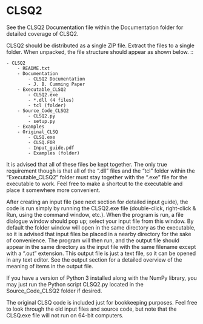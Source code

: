 # CLSQ2

See the CLSQ2 Documentation file within the Documentation folder for detailed coverage of CLSQ2.

CLSQ2 should be distributed as a single ZIP file.  Extract the files to a single folder.  When unpacked, the file structure should appear as shown below. ::

    - CLSQ2 
        - README.txt
        - Documentation
            - CLSQ2 Documentation 
            - J. B. Cumming Paper
        - Executable_CLSQ2
            - CLSQ2.exe
            - *.dll (4 files)
            - tcl (folder)
        - Source_Code_CLSQ2
            - CLSQ2.py	
            - setup.py
        - Examples
        - Original_CLSQ
            - CLSQ.exe
            - CLSQ.FOR
            - Input_guide.pdf
            - Examples (folder)

It is advised that all of these files be kept together.  The only true requirement though is that all of the “.dll” files and the “tcl” folder within the “Executable_CLSQ2” folder must stay together with the “.exe” file for the executable to work.  Feel free to make a shortcut to the executable and place it somewhere more convenient.  

After creating an input file (see next section for detailed input guide), the code is run simply by running the CLSQ2.exe file (double-click, right-click & Run, using the command window, etc.).  When the program is run, a file dialogue window should pop up; select your input file from this window.  By default the folder window will open in the same directory as the executable, so it is advised that input files be placed in a nearby directory for the sake of convenience.  The program will then run, and the output file should appear in the same directory as the input file with the same filename except with a “.out” extension.  This output file is just a text file, so it can be opened in any text editor.  See the output section for a detailed overview of the meaning of items in the output file.

If you have a version of Python 3 installed along with the NumPy library, you may just run the Python script CLSQ2.py located in the Source_Code_CLSQ2 folder if desired.

The original CLSQ code is included just for bookkeeping purposes.  Feel free to look through the old input files and source code, but note that the CLSQ.exe file will not run on 64-bit computers.  

